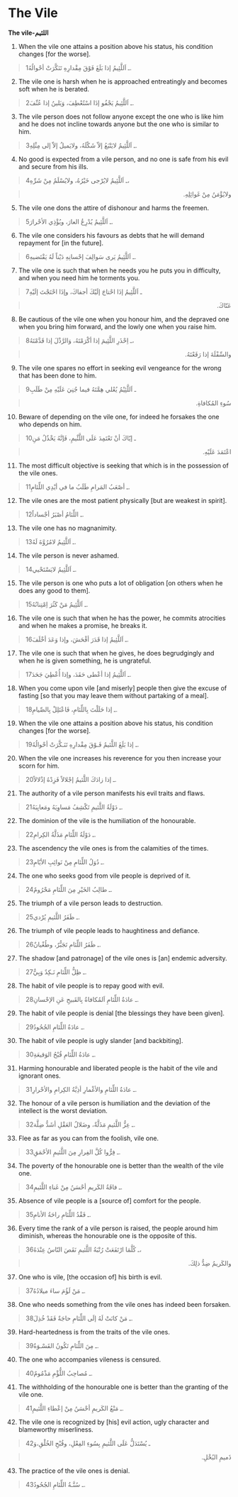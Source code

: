 The Vile
========

**The vile-اللئيم**

1. When the vile one attains a position above his status, his condition
changes [for the worse].

> 1ـ اَللَّئِيمُ إذا بَلَغَ فَوْقَ مِقْدارِهِ تَنَكَّرَتْ أحْوالُهُ.

2. The vile one is harsh when he is approached entreatingly and becomes
soft when he is berated.

> 2ـ اَللَّئِيمُ يَجْفُو إذَا اسْتُعْطِفَ، وَيَلينُ إذا عُنِّفَ.

3. The vile person does not follow anyone except the one who is like him
and he does not incline towards anyone but the one who is similar to
him.

> 3ـ اَللَّئِيمُ لايَتْبَعُ إلاّ شَكْلَهُ، ولايَميلُ إلاّ إلى مِثْلِهِ.

4. No good is expected from a vile person, and no one is safe from his
evil and secure from his ills.

> 4ـ اَللَّئِيمُ لايُرْجى خَيْرُهُ، ولايُسْلَمُ مِنْ شَرِّهِ،
<blockquote dir="rtl">
  <p>
ولايُؤْمَنُ مِنْ غَوائِلِهِ.
  </p>
</blockquote>

5. The vile one dons the attire of dishonour and harms the freemen.

> 5ـ اَللَّئِيمُ يُدْرِعُ العارَ، ويُؤْذِي الأحْرارَ.

6. The vile one considers his favours as debts that he will demand
repayment for [in the future].

> 6ـ اَللَّئِيمُ يَرى سَوالِفَ إحْسانِهِ دَيْناً لَهُ يَقْتَضيهِ.

7. The vile one is such that when he needs you he puts you in
difficulty, and when you need him he torments you.

> 7ـ اَللَّئِيمُ إذَا احْتاجَ إلَيْكَ أجفاكَ، وإذَا احْتَجْتَ إلَيْهِ
<blockquote dir="rtl">
  <p>
عَنّاكَ.
  </p>
</blockquote>

8. Be cautious of the vile one when you honour him, and the depraved one
when you bring him forward, and the lowly one when you raise him.

> 8ـ اِحْذَرِ اللَّئِيمَ إذا أكْرَمْتَهُ، وَالرَّذْلَ إذا قَدَّمْتَهُ،
<blockquote dir="rtl">
  <p>
والسِّفْلَةَ إذا رَفَعْتَهُ.
  </p>
</blockquote>

9. The vile one spares no effort in seeking evil vengeance for the wrong
that has been done to him.

> 9ـ اَللَّئِيْمُ يُعْلي هِمَّتَهُ فيما جُنِيَ عَلَيْهِ مِنْ طَلَبِ
<blockquote dir="rtl">
  <p>
سُوءِ المُكافاةِ.
  </p>
</blockquote>

10. Beware of depending on the vile one, for indeed he forsakes the one
who depends on him.

> 10ـ إيّاكَ أنْ تَعْتَمِدَ عَلَى اللَّئْيمِ، فَإنَّهُ يَخْذُلُ مَنِ
<blockquote dir="rtl">
  <p>
اعْتَمَدَ عَلَيْهِ.
  </p>
</blockquote>

11. The most difficult objective is seeking that which is in the
possession of the vile ones.

> 11ـ أصْعَبُ المَرامِ طَلَبُ ما في أيْدِي اللِّئامِ.

12. The vile ones are the most patient physically [but are weakest in
spirit].

> 12ـ اللِّئامُ أصْبَرُ أجْساداً.

13. The vile one has no magnanimity.

> 13ـ اَللَّئِيمُ لامُرُوَّةَ لَهُ.

14. The vile person is never ashamed.

> 14ـ اَللَّئِيمُ لايَسْتَحْيي.

15. The vile person is one who puts a lot of obligation [on others when
he does any good to them].

> 15ـ اَللَّئِيمُ مَنْ كَثُرَ اِمْتِنانُهُ.

16. The vile one is such that when he has the power, he commits
atrocities and when he makes a promise, he breaks it.

> 16ـ اَللَّئِيمُ إذا قَدَرَ أفْحَشَ، وإذا وَعَدَ أخْلَفَ.

17. The vile one is such that when he gives, he does begrudgingly and
when he is given something, he is ungrateful.

> 17ـ اَللَّئِيمُ إذا أعْطى حَقَدَ، وإذا أُعْطِيَ جَحَدَ.

18. When you come upon vile [and miserly] people then give the excuse of
fasting [so that you may leave them without partaking of a meal].

> 18ـ إذا حَلَلْتَ بِاللِّئامِ، فَاعْتَلِلْ بِالصِّيامِ.

19. When the vile one attains a position above his status, his condition
changes [for the worse].

> 19ـ إذا بَلَغَ اللَّئيمُ فَـوْقَ مِقْدارِهِ تَنَـكَّرَتْ أحْوالُهُ.

20. When the vile one increases his reverence for you then increase your
scorn for him.

> 20ـ إذا زادَكَ اللَّئيمُ إجْلالاً فَزِدْهُ إذْلالاً.

21. The authority of a vile person manifests his evil traits and flaws.

> 21ـ دَوْلَةُ اللَّئيمِ تَكْشِفُ مَساوِيَهُ ومَعايِبَهُ.

22. The dominion of the vile is the humiliation of the honourable.

> 22ـ دَوْلَةُ اللِّئامِ مَذَلَّةُ الكِرامِ.

23. The ascendency the vile ones is from the calamities of the times.

> 23ـ دُوَلُ اللِّئامِ مِنْ نَوائِبِ الأيّامِ.

24. The one who seeks good from vile people is deprived of it.

> 24ـ طالِبُ الخَيْرِ مِنَ اللِّئامِ مَحْرُومٌ.

25. The triumph of a vile person leads to destruction.

> 25ـ ظَفَرُ اللَّئيمِ يُرْدي.

26. The triumph of vile people leads to haughtiness and defiance.

> 26ـ ظَفَرُ اللِّئامِ تَجَبُّرٌ، وطُغْيانٌ.

27. The shadow [and patronage] of the vile ones is [an] endemic
adversity.

> 27ـ ظِلُّ اللِّئامِ نَـكِدٌ وَبِيٌّ.

28. The habit of vile people is to repay good with evil.

> 28ـ عادَةُ اللِّئامِ اَلمُكافاةُ بِالقَبيحِ عَنِ الإحْسانِ.

29. The habit of vile people is denial [the blessings they have been
given].

> 29ـ عادَةُ اللِّئامِ الجُحُودُ.

30. The habit of vile people is ugly slander [and backbiting].

> 30ـ عادَةُ اللِّئامِ قُبْحُ الوَقيعَةِ.

31. Harming honourable and liberated people is the habit of the vile and
ignorant ones.

> 31ـ عادَةُ اللِّئامِ والأغْمارِ أذِيَّةُ الكِرامِ والأحْرارِ.

32. The honour of a vile person is humiliation and the deviation of the
intellect is the worst deviation.

> 32ـ عِزُّ اللَّئيمِ مَذَلَّةٌ، وضَلالُ العَقْلِ أشَدُّ ضِلَّة.

33. Flee as far as you can from the foolish, vile one.

> 33ـ فِرُّوا كُلَّ الفِرارِ مِنَ اللَّئيمِ الأحْمَقِ.

34. The poverty of the honourable one is better than the wealth of the
vile one.

> 34ـ فاقَةُ الكَريمِ أحْسَنُ مِنْ غَناءِ اللَّئيمِ.

35. Absence of vile people is a [source of] comfort for the people.

> 35ـ فَقْدُ اللِّئامِ راحَةُ الأنامِ.

36. Every time the rank of a vile person is raised, the people around
him diminish, whereas the honourable one is the opposite of this.

> 36ـ كُلَّمَا ارْتَفَعَتْ رُتْبَةُ اللَّئيمِ نَقَصَ النّاسُ عِنْدَهُ،
<blockquote dir="rtl">
  <p>
والكَريمُ ضِدُّ ذلِكَ.
  </p>
</blockquote>

37. One who is vile, [the occasion of] his birth is evil.

> 37ـ مَنْ لَؤُمَ ساءَ ميلادُهُ.

38. One who needs something from the vile ones has indeed been forsaken.

> 38ـ مَنْ كانَتْ لَهُ إلَى اللِّئامِ حاجَةٌ فَقَدْ خُذِلَ.

39. Hard-heartedness is from the traits of the vile ones.

> 39ـ مِنَ اللِّئامِ تَكُونُ القَسْـوَةُ.

40. The one who accompanies vileness is censured.

> 40ـ مُصاحِبُ اللُّؤْمِ مَذْمُومٌ.

41. The withholding of the honourable one is better than the granting of
the vile one.

> 41ـ مَنْعُ الكَريمِ أحْسَنُ مِنْ إعْطاءِ اللَّئيمِ.

42. The vile one is recognized by [his] evil action, ugly character and
blameworthy miserliness.

> 42ـ يُسْتَدَلُّ عَلَى اللَّئيمِ بِسُوءِ الفِعْلِ، وقُبْحِ الخُلْقِ،وَ
<blockquote dir="rtl">
  <p>
ذَميمِ البُخْلِ.
  </p>
</blockquote>

43. The practice of the vile ones is denial.

> 43ـ سُنَّـةُ اللِّئامِ الجُحُودُ.


